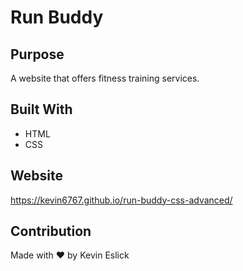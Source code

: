 # Run Buddy

## Purpose
A website that offers fitness training services.

## Built With
* HTML
* CSS

## Website
https://kevin6767.github.io/run-buddy-css-advanced/

## Contribution
Made with ❤️ by Kevin Eslick
